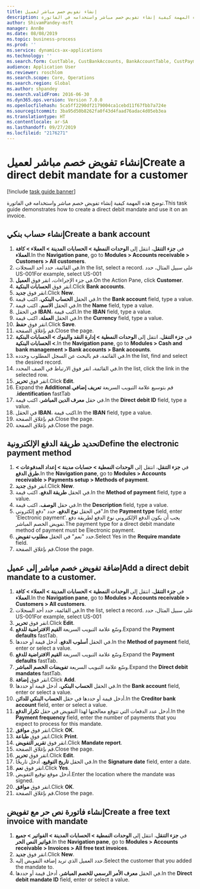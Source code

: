 ```yaml
---
title: إنشاء تفويض خصم مباشر لعميل
description: توضح هذه المهمة كيفية إنشاء تفويض خصم مباشر واستخدامه في الفاتورة.
author: ShivamPandey-msft
manager: AnnBe
ms.date: 08/08/2019
ms.topic: business-process
ms.prod: ''
ms.service: dynamics-ax-applications
ms.technology: ''
ms.search.form: CustTable, CustBankAccounts, BankAccountTable, CustPaymMode, CustDirectDebitMandate, BankAccountTableLookUp, SrsReportViewerForm,  LogisticsAddressCityLookup, CustFreeInvoice, CustTableLookup
audience: Application User
ms.reviewer: roschlom
ms.search.scope: Core, Operations
ms.search.region: Global
ms.author: shpandey
ms.search.validFrom: 2016-06-30
ms.dyn365.ops.version: Version 7.0.0
ms.openlocfilehash: 5ca5ff2290df2179004ca1cebd11f67fbb7a724e
ms.sourcegitcommit: 3ba95d50b8262fa0f43d4faad76adac4d05eb3ea
ms.translationtype: HT
ms.contentlocale: ar-SA
ms.lasthandoff: 09/27/2019
ms.locfileid: "2176271"
---
```

# <a name="create-a-direct-debit-mandate-for-a-customer"></a><span data-ttu-id="0f82a-103">إنشاء تفويض خصم مباشر لعميل</span><span class="sxs-lookup"><span data-stu-id="0f82a-103">Create a direct debit mandate for a customer</span></span>

[!include [task guide banner](../../includes/task-guide-banner.md)]

<span data-ttu-id="0f82a-104">توضح هذه المهمة كيفية إنشاء تفويض خصم مباشر واستخدامه في الفاتورة.</span><span class="sxs-lookup"><span data-stu-id="0f82a-104">This task guide demonstrates how to create a direct debit mandate and use it on an invoice.</span></span>


## <a name="create-a-bank-account"></a><span data-ttu-id="0f82a-105">إنشاء حساب بنكي</span><span class="sxs-lookup"><span data-stu-id="0f82a-105">Create a bank account</span></span>
1. <span data-ttu-id="0f82a-106">في **جزء التنقل**، انتقل إلى **الوحدات النمطية > الحسابات المدينة > العملاء > كافة العملاء**.</span><span class="sxs-lookup"><span data-stu-id="0f82a-106">In the **Navigation pane**, go to **Modules > Accounts receivable > Customers > All customers**.</span></span>
2. <span data-ttu-id="0f82a-107">في القائمة، حدد أحد السجلات.</span><span class="sxs-lookup"><span data-stu-id="0f82a-107">In the list, select a record.</span></span> <span data-ttu-id="0f82a-108">على سبيل المثال، حدد US-001</span><span class="sxs-lookup"><span data-stu-id="0f82a-108">For example, select US-001</span></span>
3. <span data-ttu-id="0f82a-109">في جزء الإجراءات، انقر فوق **العميل**.</span><span class="sxs-lookup"><span data-stu-id="0f82a-109">On the Action Pane, click **Customer**.</span></span>
4. <span data-ttu-id="0f82a-110">انقر فوق **الحسابات البنكية**.</span><span class="sxs-lookup"><span data-stu-id="0f82a-110">Click **Bank accounts**.</span></span>
5. <span data-ttu-id="0f82a-111">انقر فوق **جديد**.</span><span class="sxs-lookup"><span data-stu-id="0f82a-111">Click **New**.</span></span>
6. <span data-ttu-id="0f82a-112">في الحقل **الحساب البنكي**، اكتب قيمة.</span><span class="sxs-lookup"><span data-stu-id="0f82a-112">In the **Bank account** field, type a value.</span></span>
7. <span data-ttu-id="0f82a-113">في الحقل **الاسم**، اكتب قيمة.</span><span class="sxs-lookup"><span data-stu-id="0f82a-113">In the **Name** field, type a value.</span></span>
8. <span data-ttu-id="0f82a-114">في الحقل **IBAN‬**، اكتب قيمة.</span><span class="sxs-lookup"><span data-stu-id="0f82a-114">In the **IBAN** field, type a value.</span></span>
9. <span data-ttu-id="0f82a-115">في الحقل **العملة**، اكتب قيمة.</span><span class="sxs-lookup"><span data-stu-id="0f82a-115">In the **Currency** field, type a value.</span></span>
10. <span data-ttu-id="0f82a-116">انقر فوق **حفظ**.</span><span class="sxs-lookup"><span data-stu-id="0f82a-116">Click **Save**.</span></span>
11. <span data-ttu-id="0f82a-117">قم بإغلاق الصفحة.</span><span class="sxs-lookup"><span data-stu-id="0f82a-117">Close the page.</span></span>
12. <span data-ttu-id="0f82a-118">في **جزء التنقل**، انتقل إلى **الوحدات النمطية > إدارة النقد والبنوك‬ > الحسابات البنكية > الحسابات البنكية**.</span><span class="sxs-lookup"><span data-stu-id="0f82a-118">In the **Navigation pane**, go to **Modules > Cash and bank management > Bank accounts > Bank accounts**.</span></span>
13. <span data-ttu-id="0f82a-119">في القائمة، قم بالبحث عن السجل المطلوب وحدده.</span><span class="sxs-lookup"><span data-stu-id="0f82a-119">In the list, find and select the desired record.</span></span>
14. <span data-ttu-id="0f82a-120">في القائمة، انقر فوق الارتباط في الصف المحدد.</span><span class="sxs-lookup"><span data-stu-id="0f82a-120">In the list, click the link in the selected row.</span></span>
15. <span data-ttu-id="0f82a-121">انقر فوق **تحرير**.</span><span class="sxs-lookup"><span data-stu-id="0f82a-121">Click **Edit**.</span></span>
16. <span data-ttu-id="0f82a-122">‏‫قم بتوسيع علامة التبويب السريعة **تعريف إضافي**.</span><span class="sxs-lookup"><span data-stu-id="0f82a-122">Expand the **Additional identification** fastTab.</span></span>
17. <span data-ttu-id="0f82a-123">في حقل ‏**معرف الدين المباشر**، اكتب قيمة.</span><span class="sxs-lookup"><span data-stu-id="0f82a-123">In the **Direct debit ID** field, type a value.</span></span>
18. <span data-ttu-id="0f82a-124">في الحقل **IBAN‬**، اكتب قيمة.</span><span class="sxs-lookup"><span data-stu-id="0f82a-124">In the **IBAN** field, type a value.</span></span>
19. <span data-ttu-id="0f82a-125">قم بإغلاق الصفحة.</span><span class="sxs-lookup"><span data-stu-id="0f82a-125">Close the page.</span></span>
20. <span data-ttu-id="0f82a-126">قم بإغلاق الصفحة.</span><span class="sxs-lookup"><span data-stu-id="0f82a-126">Close the page.</span></span>

## <a name="define-the-electronic-payment-method"></a><span data-ttu-id="0f82a-127">تحديد طريقة الدفع الإلكترونية</span><span class="sxs-lookup"><span data-stu-id="0f82a-127">Define the electronic payment method</span></span>
1. <span data-ttu-id="0f82a-128">في **جزء التنقل**، انتقل إلى **الوحدات النمطية‬ > حسابات مدينة‬ > إعداد المدفوعات‬ > طرق الدفع**‬.</span><span class="sxs-lookup"><span data-stu-id="0f82a-128">In the **Navigation pane**, go to **Modules > Accounts receivable > Payments setup > Methods of payment**.</span></span>
2. <span data-ttu-id="0f82a-129">انقر فوق **جديد**.</span><span class="sxs-lookup"><span data-stu-id="0f82a-129">Click **New**.</span></span>
3. <span data-ttu-id="0f82a-130">في الحقل **طريقة الدفع**، اكتب قيمة.</span><span class="sxs-lookup"><span data-stu-id="0f82a-130">In the **Method of payment** field, type a value.</span></span>
4. <span data-ttu-id="0f82a-131">في حقل **الوصف**، اكتب قيمة.</span><span class="sxs-lookup"><span data-stu-id="0f82a-131">In the **Description** field, type a value.</span></span>
5. <span data-ttu-id="0f82a-132">في الحقل **نوع الدفع**، حدد "دفع إلكتروني".</span><span class="sxs-lookup"><span data-stu-id="0f82a-132">In the **Payment type** field, enter 'Electronic payment'.</span></span> <span data-ttu-id="0f82a-133">يجب أن يكون الدفع الإلكتروني نوع الدفع لطريقة دفع تفويض الخصم المباشر.</span><span class="sxs-lookup"><span data-stu-id="0f82a-133">The payment type for a direct debit mandate method of payment must be Electronic payment.</span></span>
6. <span data-ttu-id="0f82a-134">حدد "نعم" في الحقل **مطلوب تفويض‬**.</span><span class="sxs-lookup"><span data-stu-id="0f82a-134">Select Yes in the **Require mandate** field.</span></span>
7. <span data-ttu-id="0f82a-135">قم بإغلاق الصفحة.</span><span class="sxs-lookup"><span data-stu-id="0f82a-135">Close the page.</span></span>

## <a name="add-a-direct-debit-mandate-to-a-customer"></a><span data-ttu-id="0f82a-136">إضافة تفويض خصم مباشر إلى عميل</span><span class="sxs-lookup"><span data-stu-id="0f82a-136">Add a direct debit mandate to a customer.</span></span>
1. <span data-ttu-id="0f82a-137">في **جزء التنقل**، انتقل إلى **الوحدات النمطية > الحسابات المدينة > العملاء > كافة العملاء**.</span><span class="sxs-lookup"><span data-stu-id="0f82a-137">In the **Navigation pane**, go to **Modules > Accounts receivable > Customers > All customers**.</span></span>
2. <span data-ttu-id="0f82a-138">في القائمة، حدد أحد السجلات.</span><span class="sxs-lookup"><span data-stu-id="0f82a-138">In the list, select a record.</span></span> <span data-ttu-id="0f82a-139">على سبيل المثال، حدد US-001</span><span class="sxs-lookup"><span data-stu-id="0f82a-139">For example, select US-001</span></span>
3. <span data-ttu-id="0f82a-140">انقر فوق **تحرير**.</span><span class="sxs-lookup"><span data-stu-id="0f82a-140">Click **Edit**.</span></span>
4. <span data-ttu-id="0f82a-141">وسّع علامة التبويب السريعة **القيم الافتراضية للدفع‬**.</span><span class="sxs-lookup"><span data-stu-id="0f82a-141">Expand the **Payment defaults** fastTab.</span></span>
5. <span data-ttu-id="0f82a-142">في الحقل **أسلوب الدفع**، أدخل قيمة أو حددها.</span><span class="sxs-lookup"><span data-stu-id="0f82a-142">In the **Method of payment** field, enter or select a value.</span></span>
6. <span data-ttu-id="0f82a-143">وسّع علامة التبويب السريعة **القيم الافتراضية للدفع‬**.</span><span class="sxs-lookup"><span data-stu-id="0f82a-143">Expand the **Payment defaults** fastTab.</span></span>
7. <span data-ttu-id="0f82a-144">وسّع علامة التبويب السريعة **تفويضات الخصم المباشر**.</span><span class="sxs-lookup"><span data-stu-id="0f82a-144">Expand the **Direct debit mandates** fastTab.</span></span>
8. <span data-ttu-id="0f82a-145">انقر فوق **إضافة**.</span><span class="sxs-lookup"><span data-stu-id="0f82a-145">Click **Add**.</span></span>
9. <span data-ttu-id="0f82a-146">في الحقل **الحساب البنكي**، أدخل قيمة أو حددها.</span><span class="sxs-lookup"><span data-stu-id="0f82a-146">In the **Bank account** field, enter or select a value.</span></span>
10. <span data-ttu-id="0f82a-147">أدخل قيمة أو حددها في حقل **الحساب البنكي للدائن**.</span><span class="sxs-lookup"><span data-stu-id="0f82a-147">In the **Creditor bank account** field, enter or select a value.</span></span>
11. <span data-ttu-id="0f82a-148">أدخل عدد الدفعات التي تتوقع معالجتها لهذا التفويض في حقل **تكرار الدفع‬**.</span><span class="sxs-lookup"><span data-stu-id="0f82a-148">In the **Payment frequency** field, enter the number of payments that you expect to process for this mandate.</span></span>
12. <span data-ttu-id="0f82a-149">انقر فوق **موافق**.</span><span class="sxs-lookup"><span data-stu-id="0f82a-149">Click **OK**.</span></span>
13. <span data-ttu-id="0f82a-150">انقر فوق **طباعة**.</span><span class="sxs-lookup"><span data-stu-id="0f82a-150">Click **Print**.</span></span>
14. <span data-ttu-id="0f82a-151">انقر فوق **تقرير التفويض**.</span><span class="sxs-lookup"><span data-stu-id="0f82a-151">Click **Mandate report**.</span></span>
15. <span data-ttu-id="0f82a-152">قم بإغلاق الصفحة.</span><span class="sxs-lookup"><span data-stu-id="0f82a-152">Close the page.</span></span>
16. <span data-ttu-id="0f82a-153">انقر فوق **تحرير**.</span><span class="sxs-lookup"><span data-stu-id="0f82a-153">Click **Edit**.</span></span>
17. <span data-ttu-id="0f82a-154">في الحقل **تاريخ التوقيع**، أدخل تاريخًا.</span><span class="sxs-lookup"><span data-stu-id="0f82a-154">In the **Signature date** field, enter a date.</span></span>
18. <span data-ttu-id="0f82a-155">انقر فوق **نعم**.</span><span class="sxs-lookup"><span data-stu-id="0f82a-155">Click **Yes**.</span></span>
19. <span data-ttu-id="0f82a-156">أدخل موقع توقيع التفويض.</span><span class="sxs-lookup"><span data-stu-id="0f82a-156">Enter the location where the mandate was signed.</span></span>
20. <span data-ttu-id="0f82a-157">انقر فوق **موافق**.</span><span class="sxs-lookup"><span data-stu-id="0f82a-157">Click **OK**.</span></span>
21. <span data-ttu-id="0f82a-158">قم بإغلاق الصفحة.</span><span class="sxs-lookup"><span data-stu-id="0f82a-158">Close the page.</span></span>

## <a name="create-a-free-text-invoice-with-mandate"></a><span data-ttu-id="0f82a-159">إنشاء فاتورة نص حر مع تفويض</span><span class="sxs-lookup"><span data-stu-id="0f82a-159">Create a free text invoice with mandate</span></span>
1. <span data-ttu-id="0f82a-160">في **جزء التنقل**، انتقل إلى **الوحدات النمطية > الحسابات المدينة > الفواتير > جميع فواتير النص الحر**.</span><span class="sxs-lookup"><span data-stu-id="0f82a-160">In the **Navigation pane**, go to **Modules > Accounts receivable > Invoices > All free text invoices**.</span></span>
2. <span data-ttu-id="0f82a-161">انقر فوق **جديد**.</span><span class="sxs-lookup"><span data-stu-id="0f82a-161">Click **New**.</span></span>
3. <span data-ttu-id="0f82a-162">حدد العميل الذي تريد إضافة التفويض إليه.</span><span class="sxs-lookup"><span data-stu-id="0f82a-162">Select the customer that you added the mandate to.</span></span>
4. <span data-ttu-id="0f82a-163">في الحقل **معرف الأمر الرسمي للخصم المباشر**، أدخل قيمة أو حددها.</span><span class="sxs-lookup"><span data-stu-id="0f82a-163">In the **Direct debit mandate ID** field, enter or select a value.</span></span>

